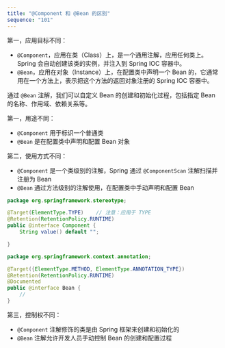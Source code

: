 ```yaml
---
title: "@Component 和 @Bean 的区别"
sequence: "101"
---
```


第一，应用目标不同：

- `@Component`，应用在类（Class）上，是一个通用注解，应用任何类上。Spring 会自动创建该类的实例，并注入到 Spring IOC 容器中。
- `@Bean`，应用在对象（Instance）上，在配置类中声明一个 Bean 的，它通常用在一个方法上，表示把这个方法的返回对象注册的 Spring IOC 容器中。

通过 `@Bean` 注解，我们可以自定义 Bean 的创建和初始化过程，包括指定 Bean 的名称、作用域、依赖关系等。

第一，用途不同：

- `@Component` 用于标识一个普通类
- `@Bean` 是在配置类中声明和配置 Bean 对象

第二，使用方式不同：

- `@Component` 是一个类级别的注解，Spring 通过 `@ComponentScan` 注解扫描并注册为 Bean
- `@Bean` 通过方法级别的注解使用，在配置类中手动声明和配置 Bean

```java
package org.springframework.stereotype;

@Target(ElementType.TYPE)    // 注意：应用于 TYPE
@Retention(RetentionPolicy.RUNTIME)
public @interface Component {
	String value() default "";

}
```

```java
package org.springframework.context.annotation;

@Target({ElementType.METHOD, ElementType.ANNOTATION_TYPE})
@Retention(RetentionPolicy.RUNTIME)
@Documented
public @interface Bean {
    //
}
```

第三，控制权不同：

- `@Component` 注解修饰的类是由 Spring 框架来创建和初始化的
- `@Bean` 注解允许开发人员手动控制 Bean 的创建和配置过程
